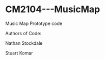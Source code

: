 # CM2104---MusicMap
Music Map Prototype code

Authors of Code: 

Nathan Stockdale

Stuart Komar




